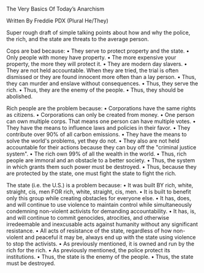 The Very Basics Of Today’s Anarchism

Written By Freddie PDX (Plural He/They)

Super rough draft of simple talking points about how and why the police, the rich, and the state are threats to the average person.

Cops are bad because:
• They serve to protect property and the state.
• Only people with money have property.
• The more expensive your property, the more they will protect it.
• They are modern day slavers. 
• They are not held accountable. When they are tried, the trial is often dismissed or they are found innocent more often than a lay person.
• Thus, they can murder and enslave without consequences.
• Thus, they serve the rich.
• Thus, they are the enemy of the people.
• Thus, they should be abolished. 

Rich people are the problem because:
• Corporations have the same rights as citizens.
• Corporations can only be created from money. 
• One person can own multiple corps. That means one person can have multiple votes. 
• They have the means to influence laws and policies in their favor.
• They contribute over 90% of all carbon emissions. 
• They have the means to solve the world's problems, yet they do not.
• They also are not held accountable for their actions because they can buy off the "criminal justice system". 
• The rich own 99% of all the wealth in the world.
• Thus, rich people are immoral and an obstacle to a better society. 
• Thus, the system in which grants them such power must be destroyed.
• Thus, because they are protected by the state, one must fight the state to fight the rich.

The state (i.e. the U.S.) is a problem because:
• It was built BY rich, white, straight, cis, men FOR rich, white, straight, cis, men.
• It is built to benefit only this group while creating obstacles for everyone else.
• It has, does, and will continue to use violence to maintain control while simultaneously condemning non-violent activists for demanding 
accountability.
• It has, is, and will continue to commit genocides, atrocities, and otherwise irredeemable and inexcusable acts against humanity without 
any significant resistance. 
• All acts of resistance of the state, regardless of how non-violent and peaceful it may be, always end up with the state using violence to 
stop the activists. 
• As previously mentioned, it is owned and run by the rich for the rich.
• As previously mentioned, the police protect its institutions. 
• Thus, the state is the enemy of the people.
• Thus, the state must be destroyed.

